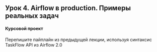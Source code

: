 ## Урок 4. Airflow в production. Примеры реальных задач

#### Курсовой проект
Перепишите пайплайн из предыдущей лекции, используя синтаксис TaskFlow API из Airflow 2.0
